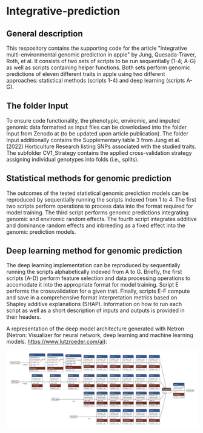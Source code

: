 # Integrative-prediction

## General description

This respository contains the supporting code for the article "Integrative multi-environmental genomic prediction in apple" by Jung, Quesada-Traver, Roth, et al. It consists of two sets of scripts to be run sequentially (1-4; A-G) as well as scripts containing helper functions. Both sets perform genomic predictions of eleven different traits in apple using two different approaches: statistical methods (scripts 1-4) and deep learning (scripts A-G).

## The folder Input

To ensure code functionality, the phenotypic, enviromic, and imputed genomic data formatted as input files can be downlodaed into the folder Input from Zenodo at (to be updated upon article publication). The folder Input additionally contains the Supplementary table 3 from Jung et al. (2022) Horticulture Research listing SNPs associated with the studied traits. The subfolder CV1_Strategy contains the applied cross-validation strategy assigning individual genotypes into folds (i.e., splits). 

## Statistical methods for genomic prediction

The outcomes of the tested statistical genomic prediction models can be reproduced by sequentially running the scripts indexed from 1 to 4. The first two scripts perform operations to process data into the format required for model training. The third script performs genomic predictions integrating genomic and enviromic random effects. The fourth script integrates additive and dominance random effects and inbreeding as a fixed effect into the genomic prediction models.

## Deep learning method for genomic prediction

The deep learning implementation can be reproduced by sequentially running the scripts alphabetically indexed from A to G. Briefly, the first scripts (A-D) perform feature selection and data processing operations to accomodate it into the appropriate format for model training. Script E performs the crossvalidation for a given trait. Finally, scripts E-F compute and save in a comprehensive format interpretation metrics based on Shapley additive explanations (SHAP). Information on how to run each script as well as a short description of inputs and outputs is provided in their headers.

A representation of the deep model architecture generated with Netron (Netron: Visualizer for neural network, deep learning and machine learning models. https://www.lutzroeder.com/ai):

![Deep_learning_architechture](images/model_architecture_horiz.svg)
